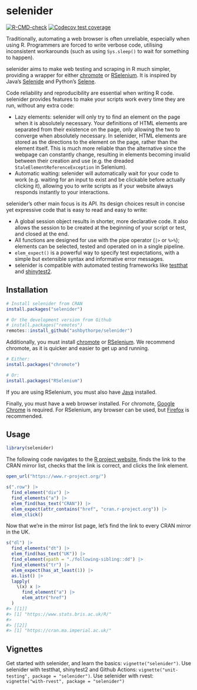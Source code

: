
<!-- README.md is generated from README.Rmd. Please edit that file -->

# selenider

<!-- badges: start -->

[![R-CMD-check](https://github.com/ashbythorpe/selenider/actions/workflows/R-CMD-check.yaml/badge.svg)](https://github.com/ashbythorpe/selenider/actions/workflows/R-CMD-check.yaml)
[![Codecov test
coverage](https://codecov.io/gh/ashbythorpe/selenider/branch/main/graph/badge.svg)](https://app.codecov.io/gh/ashbythorpe/selenider?branch=main)
<!-- badges: end -->

Traditionally, automating a web browser is often unreliable, especially
when using R. Programmers are forced to write verbose code, utilising
inconsistent workarounds (such as using `Sys.sleep()` to wait for
something to happen).

selenider aims to make web testing and scraping in R much simpler,
providing a wrapper for either
[chromote](https://rstudio.github.io/chromote/) or
[RSelenium](https://docs.ropensci.org/RSelenium/). It is inspired by
Java’s [Selenide](https://selenide.org/) and Python’s
[Selene](https://yashaka.github.io/selene/).

Code reliability and reproducibility are essential when writing R code.
selenider provides features to make your scripts work every time they
are run, without any extra code:

- Lazy elements: selenider will only try to find an element on the page
  when it is absolutely necessary. Your definitions of HTML elements are
  separated from their existence on the page, only allowing the two to
  converge when absolutely necessary. In selenider, HTML elements are
  stored as the directions to the element on the page, rather than the
  element itself. This is much more reliable than the alternative since
  the webpage can constantly change, resulting in elements becoming
  invalid between their creation and use (e.g. the dreaded
  `StaleElementReferenceException` in Selenium).
- Automatic waiting: selenider will automatically wait for your code to
  work (e.g. waiting for an input to exist and be clickable before
  actually clicking it), allowing you to write scripts as if your
  website always responds instantly to your interactions.

selenider’s other main focus is its API. Its design choices result in
concise yet expressive code that is easy to read and easy to write:

- A global session object results in shorter, more declarative code. It
  also allows the session to be created at the beginning of your script
  or test, and closed at the end.
- All functions are designed for use with the pipe operator (`|>` or
  `%>%`); elements can be selected, tested and operated on in a single
  pipeline.
- `elem_expect()` is a powerful way to specify test expectations, with a
  simple but extensible syntax and informative error messages.
- selenider is compatible with automated testing frameworks like
  [testthat](https://testthat.r-lib.org) and
  [shinytest2](https://rstudio.github.io/shinytest2/).

## Installation

``` r
# Install selenider from CRAN
install.packages("selenider")

# Or the development version from Github
# install.packages("remotes")
remotes::install_github("ashbythorpe/selenider")
```

Additionally, you must install
[chromote](https://rstudio.github.io/chromote/) or
[RSelenium](https://docs.ropensci.org/RSelenium/). We recommend
chromote, as it is quicker and easier to get up and running.

``` r
# Either:
install.packages("chromote")

# Or:
install.packages("RSelenium")
```

If you are using RSelenium, you must also have
[Java](https://www.java.com/) installed.

Finally, you must have a web browser installed. For chromote, [Google
Chrome](https://www.google.com/chrome/) is required. For RSelenium, any
browser can be used, but [Firefox](https://www.mozilla.org/firefox/new/)
is recommended.

## Usage

``` r
library(selenider)
```

The following code navigates to the [R project
website](https://www.r-project.org/), finds the link to the CRAN mirror
list, checks that the link is correct, and clicks the link element.

``` r
open_url("https://www.r-project.org/")

s(".row") |>
  find_element("div") |>
  find_elements("a") |>
  elem_find(has_text("CRAN")) |>
  elem_expect(attr_contains("href", "cran.r-project.org")) |>
  elem_click()
```

Now that we’re in the mirror list page, let’s find the link to every
CRAN mirror in the UK.

``` r
s("dl") |>
  find_elements("dt") |>
  elem_find(has_text("UK")) |>
  find_element(xpath = "./following-sibling::dd") |>
  find_elements("tr") |>
  elem_expect(has_at_least(1)) |>
  as.list() |>
  lapply(
    \(x) x |>
      find_element("a") |>
      elem_attr("href")
  )
#> [[1]]
#> [1] "https://www.stats.bris.ac.uk/R/"
#> 
#> [[2]]
#> [1] "https://cran.ma.imperial.ac.uk/"
```

## Vignettes

Get started with selenider, and learn the basics:
`vignette("selenider")`. Use selenider with testthat, shinytest2 and
Github Actions: `vignette("unit-testing", package = "selenider")`. Use
selenider with rvest: `vignette("with-rvest", package = "selenider")`

